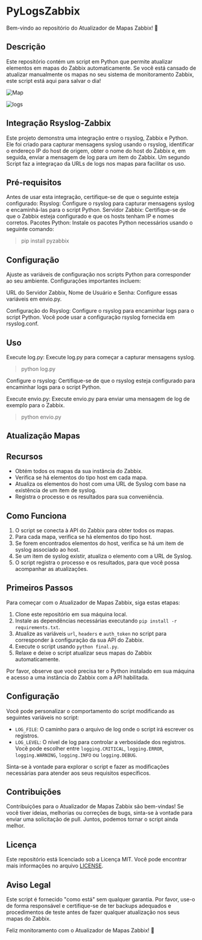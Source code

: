 #

#  PyLogsZabbix

Bem-vindo ao repositório do Atualizador de Mapas Zabbix! 🚀

## Descrição

Este repositório contém um script em Python que permite atualizar elementos em mapas do Zabbix automaticamente. Se você está cansado de atualizar manualmente os mapas no seu sistema de monitoramento Zabbix, este script está aqui para salvar o dia!

![Map](https://github.com/thiagoe/pylogszabbix/assets/18621801/d839c765-0070-4bd8-94c6-b379779d3644)

![logs](https://github.com/thiagoe/pylogszabbix/assets/18621801/a59d3783-6eae-4e7b-aad2-36d072ec9c64)

## Integração Rsyslog-Zabbix
Este projeto demonstra uma integração entre o rsyslog, Zabbix e Python. Ele foi criado para capturar mensagens syslog usando o rsyslog, identificar o endereço IP do host de origem, obter o nome do host do Zabbix e, em seguida, enviar a mensagem de log para um item do Zabbix.
Um segundo Script faz a integraçao da URLs de logs nos mapas para facilitar os uso.

## Pré-requisitos
Antes de usar esta integração, certifique-se de que o seguinte esteja configurado:
Rsyslog: Configure o rsyslog para capturar mensagens syslog e encaminhá-las para o script Python.
Servidor Zabbix: Certifique-se de que o Zabbix esteja configurado e que os hosts tenham IP e nomes corretos.
Pacotes Python: Instale os pacotes Python necessários usando o seguinte comando:

> pip install pyzabbix

## Configuração
Ajuste as variáveis de configuração nos scripts Python para corresponder ao seu ambiente. Configurações importantes incluem:

URL do Servidor Zabbix, Nome de Usuário e Senha: Configure essas variáveis em envio.py.

Configuração do Rsyslog: Configure o rsyslog para encaminhar logs para o script Python. Você pode usar a configuração rsyslog fornecida em rsyslog.conf.

## Uso
Execute log.py: Execute log.py para começar a capturar mensagens syslog.

> python log.py

Configure o rsyslog: Certifique-se de que o rsyslog esteja configurado para encaminhar logs para o script Python.

Execute envio.py: Execute envio.py para enviar uma mensagem de log de exemplo para o Zabbix.


> python envio.py

## Atualização Mapas
## Recursos

- Obtém todos os mapas da sua instância do Zabbix.
- Verifica se há elementos do tipo host em cada mapa.
- Atualiza os elementos do host com uma URL de Syslog com base na existência de um item de syslog.
- Registra o processo e os resultados para sua conveniência.

## Como Funciona

1. O script se conecta à API do Zabbix para obter todos os mapas.
2. Para cada mapa, verifica se há elementos do tipo host.
3. Se forem encontrados elementos do host, verifica se há um item de syslog associado ao host.
4. Se um item de syslog existir, atualiza o elemento com a URL de Syslog.
5. O script registra o processo e os resultados, para que você possa acompanhar as atualizações.

## Primeiros Passos

Para começar com o Atualizador de Mapas Zabbix, siga estas etapas:

1. Clone este repositório em sua máquina local.
2. Instale as dependências necessárias executando `pip install -r requirements.txt`.
3. Atualize as variáveis `url`, `headers` e `auth_token` no script para corresponder à configuração da sua API do Zabbix.
4. Execute o script usando `python final.py`.
5. Relaxe e deixe o script atualizar seus mapas do Zabbix automaticamente.

Por favor, observe que você precisa ter o Python instalado em sua máquina e acesso a uma instância do Zabbix com a API habilitada.

## Configuração

Você pode personalizar o comportamento do script modificando as seguintes variáveis no script:

- `LOG_FILE`: O caminho para o arquivo de log onde o script irá escrever os registros.
- `LOG_LEVEL`: O nível de log para controlar a verbosidade dos registros. Você pode escolher entre `logging.CRITICAL`, `logging.ERROR`, `logging.WARNING`, `logging.INFO` ou `logging.DEBUG`.

Sinta-se à vontade para explorar o script e fazer as modificações necessárias para atender aos seus requisitos específicos.

## Contribuições

Contribuições para o Atualizador de Mapas Zabbix são bem-vindas! Se você tiver ideias, melhorias ou correções de bugs, sinta-se à vontade para enviar uma solicitação de pull. Juntos, podemos tornar o script ainda melhor.

## Licença

Este repositório está licenciado sob a Licença MIT. Você pode encontrar mais informações no arquivo [LICENSE](LICENSE).

## Aviso Legal

Este script é fornecido "como está" sem qualquer garantia. Por favor, use-o de forma responsável e certifique-se de ter backups adequados e procedimentos de teste antes de fazer qualquer atualização nos seus mapas do Zabbix.

Feliz monitoramento com o Atualizador de Mapas Zabbix! 🌟
